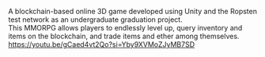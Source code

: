 A blockchain-based online 3D game developed using Unity and the Ropsten test network as an undergraduate graduation project.\
This MMORPG allows players to endlessly level up, query inventory and items on the blockchain, and trade items and ether among themselves.\
https://youtu.be/gCaed4vt2Qo?si=Yby9XVMoZJyMB7SD
